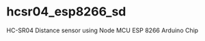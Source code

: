 # hcsr04_esp8266_sd

HC-SR04 Distance sensor using Node MCU ESP 8266 Arduino Chip

<img source="https://github.com/artgarcia/hcsr04_esp8266_sd/blob/master/WP_20170326_21_52_57_Rich.jpg"/>


